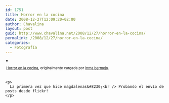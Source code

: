 ```yaml
---
id: 1751
title: Horror en la cocina
date: 2008-12-27T12:09:20+02:00
author: Chavalina
layout: post
guid: http://www.chavalina.net/2008/12/27/horror-en-la-cocina/
permalink: /2008/12/27/horror-en-la-cocina/
categories:
  - Fotografía
---
```

<div style="text-align: left; padding: 3px;">
  <a title="photo sharing" href="http://www.flickr.com/photos/chavalina/2351299253/"><img style="border: solid 2px #000000;" src="http://farm3.static.flickr.com/2189/2351299253_0f8ffff46d.jpg" alt="" /></a></p> 
  
  <p>
    <span style="font-size: 0.8em; margin-top: 0px;"><a href="http://www.flickr.com/photos/chavalina/2351299253/">Horror en la cocina</a>, originalmente cargada por <a href="http://www.flickr.com/people/chavalina/">inma bermejo</a>.</span></div> 
    
    <p>
      La primera vez que hice magdalenas&#8230;<br /> Probando el envío de posts desde flickr!
    </p>